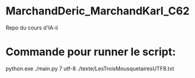 # MarchandDeric_MarchandKarl_C62
Repo du cours d'IA-ii

# Commande pour runner le script:
python.exe ./main.py 7 utf-8 ./texte/LesTroisMousquetairesUTF8.txt